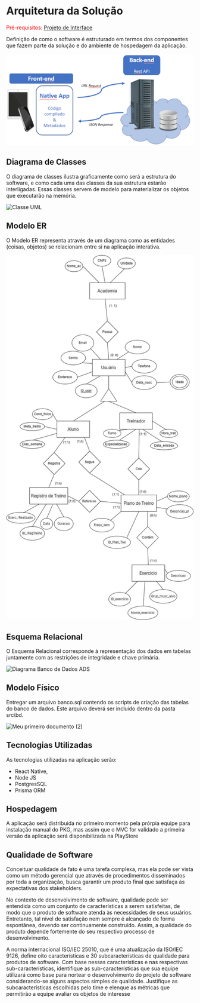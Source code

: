 # Arquitetura da Solução

<span style="color:red">Pré-requisitos: <a href="3-Projeto de Interface.md"> Projeto de Interface</a></span>

Definição de como o software é estruturado em termos dos componentes que fazem parte da solução e do ambiente de hospedagem da aplicação.

![Arquitetura da Solução](img/02-mob-arch.png)

## Diagrama de Classes

O diagrama de classes ilustra graficamente como será a estrutura do software, e como cada uma das classes da sua estrutura estarão interligadas. Essas classes servem de modelo para materializar os objetos que executarão na memória.

![Classe UML](https://github.com/ICEI-PUC-Minas-PMV-ADS/ads-2024-1-e3-proj-mov-t5-fitness-app/assets/81605100/97343c8e-a898-47a6-a983-f3df6cdc3d26)

## Modelo ER

O Modelo ER representa através de um diagrama como as entidades (coisas, objetos) se relacionam entre si na aplicação interativa.

![Diagrama de Fluxo](img/modeloer.jpg)

## Esquema Relacional

O Esquema Relacional corresponde à representação dos dados em tabelas juntamente com as restrições de integridade e chave primária.

![Diagrama Banco de Dados ADS](https://github.com/ICEI-PUC-Minas-PMV-ADS/ads-2024-1-e3-proj-mov-t5-fitness-app/assets/81605100/8a4ec775-9b35-458c-82bb-6ce8bd9fbf8f)

## Modelo Físico

Entregar um arquivo banco.sql contendo os scripts de criação das tabelas do banco de dados. Este arquivo deverá ser incluído dentro da pasta src\bd.

![Meu primeiro documento (2)](https://github.com/ICEI-PUC-Minas-PMV-ADS/ads-2024-1-e3-proj-mov-t5-fitness-app/assets/81605100/0b364410-59ec-47ca-9d66-14981cfb32d7)

## Tecnologias Utilizadas

As tecnologias utilizadas na aplicação serão:

- React Native, 
- Node JS
- PostgresSQL 
- Prisma ORM 

## Hospedagem

A aplicação será distribuida no primeiro momento pela prórpia equipe para instalação manual do PKG, mas assim que o MVC for validado a primeira versão da aplicação será disponibilizada na PlayStore 

## Qualidade de Software

Conceituar qualidade de fato é uma tarefa complexa, mas ela pode ser vista como um método gerencial que através de procedimentos disseminados por toda a organização, busca garantir um produto final que satisfaça às expectativas dos stakeholders.

No contexto de desenvolvimento de software, qualidade pode ser entendida como um conjunto de características a serem satisfeitas, de modo que o produto de software atenda às necessidades de seus usuários. Entretanto, tal nível de satisfação nem sempre é alcançado de forma espontânea, devendo ser continuamente construído. Assim, a qualidade do produto depende fortemente do seu respectivo processo de desenvolvimento.

A norma internacional ISO/IEC 25010, que é uma atualização da ISO/IEC 9126, define oito características e 30 subcaracterísticas de qualidade para produtos de software.
Com base nessas características e nas respectivas sub-características, identifique as sub-características que sua equipe utilizará como base para nortear o desenvolvimento do projeto de software considerando-se alguns aspectos simples de qualidade. Justifique as subcaracterísticas escolhidas pelo time e elenque as métricas que permitirão a equipe avaliar os objetos de interesse
